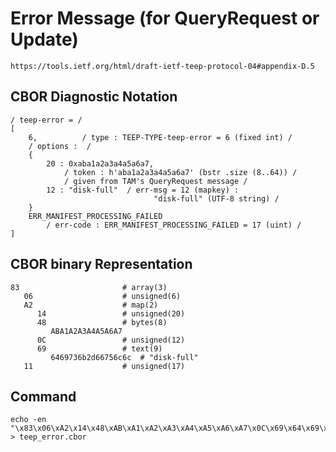 <!--
 Copyright (c) 2020 SECOM CO., LTD. All Rights reserved.

 SPDX-License-Identifier: BSD-2-Clause
-->

# Error Message (for QueryRequest or Update)
    https://tools.ietf.org/html/draft-ietf-teep-protocol-04#appendix-D.5

## CBOR Diagnostic Notation
    / teep-error = /
    [
        6,          / type : TEEP-TYPE-teep-error = 6 (fixed int) /
        / options :  /
        {
            20 : 0xaba1a2a3a4a5a6a7,
                / token : h'aba1a2a3a4a5a6a7' (bstr .size (8..64)) /
                / given from TAM's QueryRequest message /
            12 : "disk-full"  / err-msg = 12 (mapkey) :
                                    "disk-full" (UTF-8 string) /
        }
        ERR_MANIFEST_PROCESSING_FAILED
            / err-code : ERR_MANIFEST_PROCESSING_FAILED = 17 (uint) /
    ]


## CBOR binary Representation
    83                       # array(3)
       06                    # unsigned(6)
       A2                    # map(2)
          14                 # unsigned(20)
          48                 # bytes(8)
             ABA1A2A3A4A5A6A7
          0C                 # unsigned(12)
          69                 # text(9)
             6469736b2d66756c6c  # "disk-full"
       11                    # unsigned(17)

## Command
    echo -en "\x83\x06\xA2\x14\x48\xAB\xA1\xA2\xA3\xA4\xA5\xA6\xA7\x0C\x69\x64\x69\x73\x6B\x2D\x66\x75\x6C\x6C\x11" > teep_error.cbor
